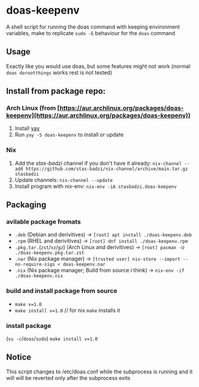# doas-keepenv
A shell script for running the doas command with keeping environment variables, make to replicate `sudo -E` behaviour for the `doas` command

## Usage
Exactly like you would use doas, but some features might not work (normal `doas dorootthings` works rest is not tested)

## Install from package repo:
### Arch Linux (from [https://aur.archlinux.org/packages/doas-keepenv](https://aur.archlinux.org/packages/doas-keepenv))
1. Install [yay](https://github.com/Jguer/yay)
2. Run `yay -S doas-keepenv` to install or update

### Nix
1.  Add the _stas-badzi_ channel if you don't have it already: `nix-channel --add https://github.com/stas-badzi/nix-channel/archive/main.tar.gz stasbadzi`
2.  Update channels: `nix-channel --update`
3.  Install program with nix-env: `nix-env -iA stasbadzi.doas-keepenv`

## Packaging

### avilable package fromats
- `.deb` (Debian and derivitives) -> `[root] apt install ./doas-keepenv.deb`
- `.rpm` (RHEL and derivitives) -> `[root] dnf install ./doas-keepenv.rpm`
- `.pkg.tar.`(`zst`/`xz`/`gz`) (Arch Linux and derivitives) -> `[root] pacman -U ./doas-keepenv.pkg.tar.zst`
- `.nar` (Nix package manager) -> `[trusted user] nix-store --import --no-require-sigs < doas-keepenv.nar`
- `.nix` (Nix package manager; Build from source i think) -> `nix-env -if ./doas-keepenv.nix`

### build and install package from source
- `make v=1.0`
- `make install v=1.0` // for nix `make` installs it

### install package
(`su -c`/`doas`/`sudo`) `make install v=1.0`

## Notice
This script changes to /etc/doas.conf while the subprocess is running and it will will be reverted only after the subprocess exits
